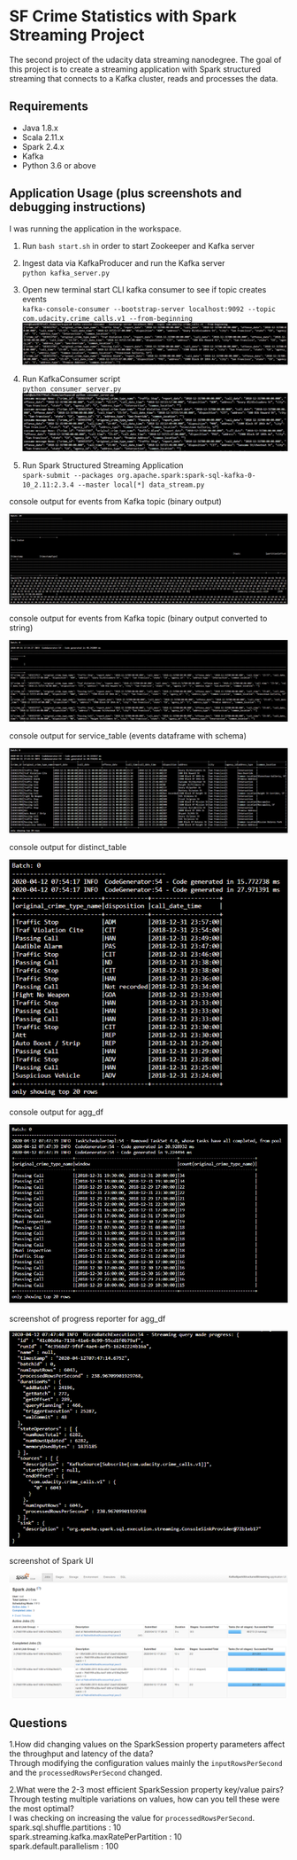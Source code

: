 # SF Crime Statistics with Spark Streaming Project
The second project of the udacity data streaming nanodegree. The goal of this project is to create a streaming application with Spark structured streaming that connects to a Kafka cluster, reads and processes the data.

## Requirements

* Java 1.8.x
* Scala 2.11.x
* Spark 2.4.x
* Kafka
* Python 3.6 or above

## Application Usage (plus screenshots and debugging instructions)

I was running the application in the workspace.

1. Run `bash start.sh` in order to start Zookeeper and Kafka server

2. Ingest data via KafkaProducer and run the Kafka server  
`python kafka_server.py`

3. Open new terminal start CLI kafka consumer to see if topic creates events  
`kafka-console-consumer --bootstrap-server localhost:9092 --topic com.udacity.crime_calls.v1 --from-beginning`
![kafka_console_consumer](https://github.com/RobertBemmann/sf_crime_data_project_spark_kafka/blob/master/screenshots/1_kafka_console_consumer.PNG)

4. Run KafkaConsumer script  
`python consumer_server.py`
![consumer.py_console_output](https://github.com/RobertBemmann/sf_crime_data_project_spark_kafka/blob/master/screenshots/2_consumer_py_console_output.PNG)

5. Run Spark Structured Streaming Application  
`spark-submit --packages org.apache.spark:spark-sql-kafka-0-10_2.11:2.3.4 --master local[*] data_stream.py`

console output for events from Kafka topic (binary output)

![spark_stream_output_df](https://github.com/RobertBemmann/sf_crime_data_project_spark_kafka/blob/master/screenshots/3_spark_stream_output_df.png)

console output for events from Kafka topic (binary output converted to string)    

![spark_stream_output_kafka_df](https://github.com/RobertBemmann/sf_crime_data_project_spark_kafka/blob/master/screenshots/4_spark_stream_output_kafka_df.png)

console output for service_table (events dataframe with schema)  

![spark_stream_output_service_table](https://github.com/RobertBemmann/sf_crime_data_project_spark_kafka/blob/master/screenshots/5_spark_stream_output_service_table.png)

console output for distinct_table  

![spark_stream_output_distinct_table](https://github.com/RobertBemmann/sf_crime_data_project_spark_kafka/blob/master/screenshots/6_spark_stream_output_distinct_table.PNG)

console output for agg_df  

![spark_stream_output_agg_df](https://github.com/RobertBemmann/sf_crime_data_project_spark_kafka/blob/master/screenshots/7_1_spark_stream_output_agg_df.PNG)

screenshot of progress reporter for agg_df  

![spark_progress_reporter_agg_df](https://github.com/RobertBemmann/sf_crime_data_project_spark_kafka/blob/master/screenshots/7_2_spark_progress_reporter_agg_df.PNG)

screenshot of Spark UI  

![spark_ui](https://github.com/RobertBemmann/sf_crime_data_project_spark_kafka/blob/master/screenshots/8_spark_ui.PNG)

## Questions

1.How did changing values on the SparkSession property parameters affect the throughput and latency of the data?  
Through modifying the configuration values mainly the `inputRowsPerSecond` and the `processedRowsPerSecond` changed.

2.What were the 2-3 most efficient SparkSession property key/value pairs? Through testing multiple variations on values, how can you tell these were the most optimal?  
I was checking on increasing the value for `processedRowsPerSecond`.  
spark.sql.shuffle.partitions : 10  
spark.streaming.kafka.maxRatePerPartition : 10  
spark.default.parallelism : 100

